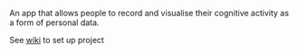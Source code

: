 An app that allows people to record and visualise their cognitive activity as a form of personal data.

See [wiki](https://gitlab.com/brain-data-uon/mental-workload-app/-/wikis/) to set up project
